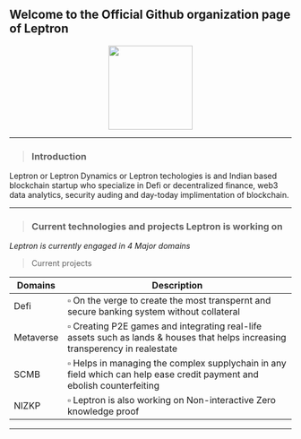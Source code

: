 ## Welcome to the Official Github organization page of Leptron 


<p align="center"><img wiidth = "150" height = "150 "src = "https://user-images.githubusercontent.com/86551444/171175930-4b4a387a-c58d-4bd0-a7de-f1de0643db68.jpeg"</p>
  

-------------------------------------------------------------------------------------------------------------------------------------------------------------------------
  
>### Introduction

Leptron or Leptron Dynamics or Leptron techologies is and Indian based blockchain startup who specialize in Defi or decentralized finance, web3 data analytics, security auding and day-today implimentation of blockchain. 

-------------------------------------------------------------------------------------------------------------------------------------------------------------------------
  
>### Current technologies and projects Leptron is working on

*Leptron is currently engaged in 4 Major domains*
  
> Current projects
  
| Domains | Description |
| --- | --- |
| Defi | ▫ On the verge to create the most transpernt and secure banking system without collateral |
| Metaverse | ▫ Creating P2E games and integrating real-life assets such as lands & houses that helps increasing transperency in realestate |
| SCMB | ▫ Helps in managing the complex supplychain in any field which can help ease credit payment and ebolish counterfeiting |
| NIZKP | ▫ Leptron is also working on Non-interactive Zero knowledge proof |
  
-------------------------------------------------------------------------------------------------------------------------------------------------------------------------
